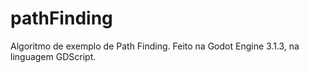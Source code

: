 # pathFinding
 Algoritmo de exemplo de Path Finding. Feito na Godot Engine 3.1.3, na linguagem GDScript.

